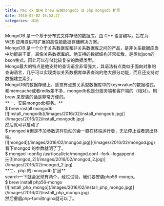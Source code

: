 ```yaml
---
title: Mac ox 使用 brew 安装mongodb 及 php mongodb 扩展
date: 2016-02-02 16:52:27
categories: 本地
---
```


<div>MongoDB 是一个基于分布式文件存储的数据库。由 C++ 语言编写。旨在为 WEB 应用提供可扩展的高性能数据存储解决方案。</div><div>MongoDB 是一个介于关系数据库和非关系数据库之间的产品，是非关系数据库当中功能最丰富，最像关系数据库的。他支持的数据结构非常松散，是类似json的bson格式，因此可以存储比较复杂的数据类型。</div><div>Mongo最大的特点是他支持的查询语言非常强大，其语法有点类似于面向对象的查询语言，几乎可以实现类似关系数据库单表查询的绝大部分功能，而且还支持对数据建立索引。</div><div>MongoDB的数据存储上，感觉有点想关系型数据库中的key=>value的数据格式。</div><div>和memcache或者redis差不多，mongodb也是分服务端和客户端的（相对）。用brew 来安装的话是非常方便的。</div><div></div><div>**一、安装mongodb服务。**</div><div>$ brew install mongodb</div><div>[![install_mongodb](/images/2016/02/install_mongodb.jpg)](/images/2016/02/install_mongodb.jpg)</div><div>然后就可以启动了</div><div>$ mongod #但是不加参数这样启动的会一直在终端运行着，无法停止或者退出终端。</div><div>[![mongod](/images/2016/02/mongod.jpg)](/images/2016/02/mongod.jpg)</div><div>看下mongod 的参数就明了了。</div><div>$ mongod –config /usr/local/etc/mongod.conf –fork –logappend</div><div>￼[![mongod_2](/images/2016/02/mongod_2.jpg)](/images/2016/02/mongod_2.jpg)</div><div>**二、php 的 mongodb 扩展** </div><div>search一下就会发现有两个，经过试验，我们要安装php56-mongo。</div><div>$ brew install php56-mongo</div><div>[![install_php_mongo](/images/2016/02/install_php_mongo.jpg)](/images/2016/02/install_php_mongo.jpg)</div><div>然后重启php-fpm和nginx就可以了。</div>
